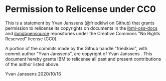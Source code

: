 # Permission to Relicense under CC0

This is a statement by Yvan Janssens (@friedkiwi on Github)
that grants permission to relicense its copyrights on documents in the
[ibmi-oss-docs](https://github.com/IBM/ibmi-oss-docs) and
[ibmi/opensource](https://bitbucket.org/ibmi/opensource) repositories under the
Creative Commons "No Rights Reserved" license (CC0).

A portion of the commits made by the Github handle "friedkiwi", with
commit author "Yvan Janssens", are copyright of Yvan Janssens .
This document hereby grants IBM to relicense all past and present contributions
of the author listed above.

Yvan Janssens
2020/10/16
